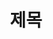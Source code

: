 ---
title: '제목'
description: '설명'
pubDate: 'month day year'
heroImage:
  src: '/blog-placeholder-4.jpg'
  alt: ''
tags: ["Baekjoon", "BOJ", "Problem Solving", "PS",]
series: "시리즈제목"
---